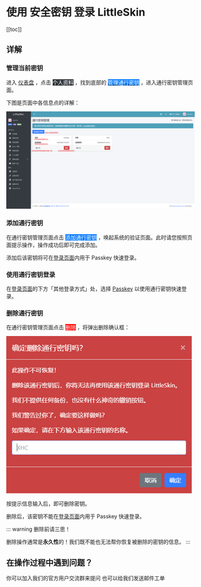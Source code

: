 <script setup>
import { faUser } from '@fortawesome/free-solid-svg-icons'
</script>

# 使用 安全密钥 登录 LittleSkin

<!--@include: ./feature-tip.template.md-->

[[toc]]

## 详解

### 管理当前密钥

进入 [<BSSection>仪表盘</BSSection>](https://littleskin.cn/user) ，点击 [<BSSection style="background-color:#343a40; color:#ffffff; border: none"><FA :icon="faUser" />个人资料</BSSection>](https://littleskin.cn/user/profile) ，找到底部的 [<BSSection style="background-color:#007bff; color:#ffffff; border: none">管理通行密钥</BSSection>](https://littleskin.cn/user/passkey) ，进入通行密钥管理页面。

下图是页面中各信息点的详解：

![信息详解](./assets/passkey-login/page-desc.png)

### 添加通行密钥

在通行密钥管理页面点击 <BSSection style="background-color:#007bff; color:#ffffff; border: none">添加通行密钥</BSSection> ，唤起系统的验证页面。此时请您按照页面提示操作，操作成功后即可完成添加。

添加后该密钥将可在[登录页面](https://littleskin.cn/auth/login)内用于 Passkey 快速登录。

### 使用通行密钥登录

在[登录页面](https://littleskin.cn/auth/login)的下方「其他登录方式」处，选择 [<BSSection>Passkey</BSSection>](https://littleskin.cn/auth/passkey) 以使用通行密钥快速登录。

### 删除通行密钥

在通行密钥管理页面点击 <BSSection style="background-color:red; color:#ffffff; border: none">删除</BSSection> ，将弹出删除确认框：

![删除确认](./assets/passkey-login/delete-confirm.png)

按提示信息输入后，即可删除密钥。

删除后，该密钥不能在[登录页面](https://littleskin.cn/auth/login)内用于 Passkey 快速登录。

::: warning 删除前请三思！

删除操作通常是**永久性**的！我们既不能也无法帮你恢复被删除的密钥的信息。
:::

## 在操作过程中遇到问题？

<NCard title="🙋 加入用户交流群" link="/user-group" >
你可以加入我们的官方用户交流群来提问
</NCard>
<NCard title="📬️ 通过邮件发送工单" link="/email" >
也可以给我们发送邮件工单
</NCard>
